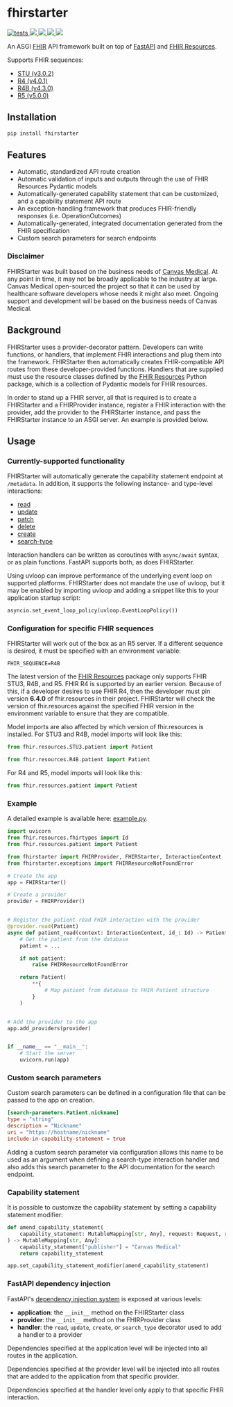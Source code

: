 # fhirstarter

<p>
  <a href="https://github.com/canvas-medical/fhirstarter/actions?query=workflow%3Atests+event%3Apush+branch%3Amain" target="_blank">
    <img src="https://github.com/canvas-medical/fhirstarter/workflows/tests/badge.svg?event=push&branch=main" alt="tests">
  </a>
  <a href="https://pypi.org/project/fhirstarter/">
    <img src="https://img.shields.io/pypi/v/fhirstarter">
  </a>
  <a href="https://pypi.org/project/fhirstarter/">
    <img src="https://img.shields.io/pypi/pyversions/fhirstarter">
  </a>
  <a href="https://pypi.org/project/fhirstarter/">
    <img src="https://img.shields.io/pypi/l/fhirstarter">
  </a>
  <a href="https://github.com/psf/black">
    <img src="https://img.shields.io/badge/code%20style-black-000000">
  </a>
</p>

An ASGI [FHIR](https://hl7.org/fhir/) API framework built on top of [FastAPI](https://fastapi.tiangolo.com) and
[FHIR Resources](https://pypi.org/project/fhir.resources/).

Supports FHIR sequences:
* [STU (v3.0.2)](https://hl7.org/fhir/STU3/)
* [R4 (v4.0.1)](https://hl7.org/fhir/R4/)
* [R4B (v4.3.0)](https://hl7.org/fhir/R4B/)
* [R5 (v5.0.0)](https://hl7.org/fhir/R5/)

## Installation

```bash
pip install fhirstarter
```

## Features

* Automatic, standardized API route creation
* Automatic validation of inputs and outputs through the use of FHIR Resources Pydantic models
* Automatically-generated capability statement that can be customized, and a capability statement
  API route
* An exception-handling framework that produces FHIR-friendly responses (i.e. OperationOutcomes)
* Automatically-generated, integrated documentation generated from the FHIR specification
* Custom search parameters for search endpoints

### Disclaimer

FHIRStarter was built based on the business needs of
[Canvas Medical](https://www.canvasmedical.com). At any point in time, it may not be broadly
applicable to the industry at large. Canvas Medical open-sourced the project so that it can be used
by healthcare software developers whose needs it might also meet. Ongoing support and development
will be based on the business needs of Canvas Medical.

## Background

FHIRStarter uses a provider-decorator pattern. Developers can write functions, or handlers, that
implement FHIR interactions and plug them into the framework. FHIRStarter then automatically creates
FHIR-compatible API routes from these developer-provided functions. Handlers that are supplied must
  use the resource classes defined by the [FHIR Resources](https://pypi.org/project/fhir.resources/) Python package, which is a collection
of Pydantic models for FHIR resources.

In order to stand up a FHIR server, all that is required is to create a FHIRStarter and a
FHIRProvider instance, register a FHIR interaction with the provider, add the provider to the
FHIRStarter instance, and pass the FHIRStarter instance to an ASGI server. An example is provided
below.

## Usage

### Currently-supported functionality

FHIRStarter will automatically generate the capability statement endpoint at `/metadata`. In
addition, it supports the following instance- and type-level interactions:
* [read](https://hl7.org/fhir/http.html#read)
* [update](https://hl7.org/fhir/http.html#update)
* [patch](https://hl7.org/fhir/http.html#patch)
* [delete](https://hl7.org/fhir/http.html#delete)
* [create](https://hl7.org/fhir/http.html#create)
* [search-type](https://hl7.org/fhir/http.html#search)

Interaction handlers can be written as coroutines with `async/await` syntax, or as plain functions.
FastAPI supports both, as does FHIRStarter.

Using uvloop can improve performance of the underlying event loop on supported platforms. 
FHIRStarter does not mandate the use of uvloop, but it may be enabled by importing uvloop and
adding a snippet like this to your application startup script:

```python
asyncio.set_event_loop_policy(uvloop.EventLoopPolicy())
```

### Configuration for specific FHIR sequences

FHIRStarter will work out of the box as an R5 server. If a different sequence is desired, it must be
specified with an environment variable:

```shell
FHIR_SEQUENCE=R4B
```

The latest version of the [FHIR Resources](https://pypi.org/project/fhir.resources/) package only
supports FHIR STU3, R4B, and R5. FHIR R4 is supported by an earlier version. Because of this, if a
developer desires to use FHIR R4, then the developer must pin version **6.4.0** of fhir.resources in
their project. FHIRStarter will check the version of fhir.resources against the specified FHIR
version in the environment variable to ensure that they are compatible.

Model imports are also affected by which version of fhir.resources is installed. For STU3 and R4B,
model imports will look like this:

```python
from fhir.resources.STU3.patient import Patient
```
```python
from fhir.resources.R4B.patient import Patient
```

For R4 and R5, model imports will look like this:

```python
from fhir.resources.patient import Patient
```

### Example

A detailed example is available here: [example.py](https://github.com/canvas-medical/fhirstarter/blob/main/fhirstarter/examples/example.py).

```python
import uvicorn
from fhir.resources.fhirtypes import Id
from fhir.resources.patient import Patient

from fhirstarter import FHIRProvider, FHIRStarter, InteractionContext
from fhirstarter.exceptions import FHIRResourceNotFoundError

# Create the app
app = FHIRStarter()

# Create a provider
provider = FHIRProvider()


# Register the patient read FHIR interaction with the provider
@provider.read(Patient)
async def patient_read(context: InteractionContext, id_: Id) -> Patient:
    # Get the patient from the database
    patient = ...

    if not patient:
        raise FHIRResourceNotFoundError

    return Patient(
        **{
            # Map patient from database to FHIR Patient structure
        }
    )


# Add the provider to the app
app.add_providers(provider)


if __name__ == "__main__":
    # Start the server
    uvicorn.run(app)
```

### Custom search parameters

Custom search parameters can be defined in a configuration file that can be passed to the app on
creation.

```toml
[search-parameters.Patient.nickname]
type = "string"
description = "Nickname"
uri = "https://hostname/nickname"
include-in-capability-statement = true
```

Adding a custom search parameter via configuration allows this name to be used as an argument when
defining a search-type interaction handler and also adds this search parameter to the API
documentation for the search endpoint.

### Capability statement

It is possible to customize the capability statement by setting a capability statement modifier:

```python
def amend_capability_statement(
    capability_statement: MutableMapping[str, Any], request: Request, response: Response
) -> MutableMapping[str, Any]:
    capability_statement["publisher"] = "Canvas Medical"
    return capability_statement

app.set_capability_statement_modifier(amend_capability_statement)
```

### FastAPI dependency injection

FastAPI's [dependency injection system](https://fastapi.tiangolo.com/tutorial/dependencies/) is exposed at various levels:

* **application**: the `__init__` method on the FHIRStarter class
* **provider**: the `__init__` method on the FHIRProvider class
* **handler**: the `read`, `update`, `create`, or `search_type` decorator used to add a handler to a provider

Dependencies specified at the application level will be injected into all routes in the application.

Dependencies specified at the provider level will be injected into all routes that are added to
the application from that specific provider.

Dependencies specified at the handler level only apply to that specific FHIR interaction.
